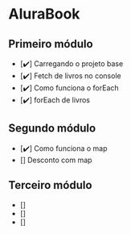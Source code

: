 # AluraBook

## Primeiro módulo 

- [✔️] Carregando o projeto base
- [✔️] Fetch de livros no console
- [✔️] Como funciona o forEach
- [✔️] forEach de livros

## Segundo módulo

- [✔️] Como funciona o map
- [] Desconto com map
## Terceiro módulo

- []
- []
- []
